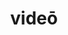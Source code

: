 ---
title: videō
meaning: to see
ch: four
pos: verb
inf: vidēre
secondppstem: vid
infend: ēre
conjugation: second
derivatives: vision, evidence
mt: yes
mt1thru4: yes
---